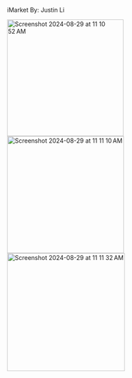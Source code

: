 iMarket
By: Justin Li

<img width="272" alt="Screenshot 2024-08-29 at 11 10 52 AM" src="https://github.com/user-attachments/assets/94275e05-036c-4ea4-b77f-ac5a1e482ea6">

<img width="273" alt="Screenshot 2024-08-29 at 11 11 10 AM" src="https://github.com/user-attachments/assets/acd2d94b-0658-42cf-b409-07a7dd323d9f">

<img width="275" alt="Screenshot 2024-08-29 at 11 11 32 AM" src="https://github.com/user-attachments/assets/a85fff64-eb22-4637-9fa6-940cf8ecee98">
